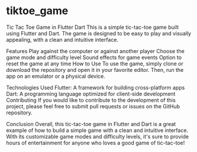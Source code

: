 # tiktoe_game

Tic Tac Toe Game in Flutter Dart
This is a simple tic-tac-toe game built using Flutter and Dart. The game is designed to be easy to play and visually appealing, with a clean and intuitive interface.

Features
Play against the computer or against another player
Choose the game mode and difficulty level
Sound effects for game events
Option to reset the game at any time
How to Use
To use the game, simply clone or download the repository and open it in your favorite editor. Then, run the app on an emulator or a physical device.

Technologies Used
Flutter: A framework for building cross-platform apps
Dart: A programming language optimized for client-side development
Contributing
If you would like to contribute to the development of this project, please feel free to submit pull requests or issues on the GitHub repository.

Conclusion
Overall, this tic-tac-toe game in Flutter and Dart is a great example of how to build a simple game with a clean and intuitive interface. With its customizable game modes and difficulty levels, it's sure to provide hours of entertainment for anyone who loves a good game of tic-tac-toe!



